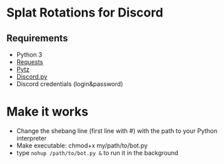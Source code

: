 # Splat Rotations for Discord

## Requirements
- Python 3
- [Requests](https://github.com/kennethreitz/requests)
- [Pytz](http://pytz.sourceforge.net/)
- [Discord.py](https://github.com/Rapptz/discord.py)
- Discord credentials (login&password)

# Make it works
* Change the shebang line (first line with #) with the path to your Python interpreter
* Make executable: chmod+x my/path/to/bot.py
* type <code>nohup /path/to/bot.py &</code> to run it in the background
